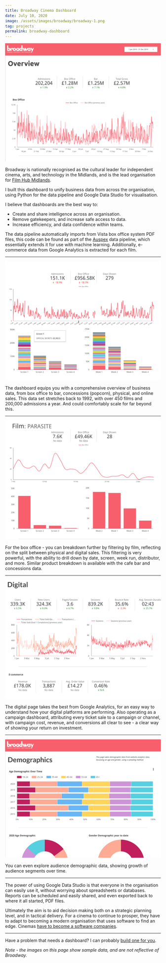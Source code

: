```yaml
---
title: Broadway Cinema Dashboard
date: July 10, 2020
image: /assets/images/broadway/broadway-1.png
tag: projects
permalink: broadway-dashboard
---
```


![image](/assets/images/broadway/broadway-1.png)

Broadway is nationally recognised as the cultural leader for independent cinema, arts, and technology in the Midlands, and is the lead organisation for [Film Hub Midlands](/film-hub-midlands-dashboard).

I built this dashboard to unify business data from across the organisation, using Python for the data pipeline and Google Data Studio for visualisation.

I believe that dashboards are the best way to:

- Create and share intelligence across an organisation.
- Remove gatekeepers, and increase safe access to data.
- Increase efficiency, and data confidence within teams.

The data pipeline automatically imports from Vista box office system PDF files, this code can be found as part of the [Auspex](/auspex-box-office-pipeline) data pipeline, which essentially extends it for use with machine learning. Additionally, e-commerce data from Google Analytics is extracted for each film.

---

![image](/assets/images/broadway/broadway-2.png)

The dashboard equips you with a comprehensive overview of business data, from box office to bar, concessions (popcorn), physical, and online sales.
This data set stretches back to 1992, with over 450 films and 200,000 admissions a year. And could comfortably scale for far beyond this.

---

![image](/assets/images/broadway/broadway-3.png)

For the box office - you can breakdown further by filtering by film, reflecting on the split between physical and digital sales. This filtering is very powerful, with the ability to drill down by date, screen, week run, distributor, and more.
Similar product breakdown is available with the cafe bar and concessions data.

---

![image](/assets/images/broadway/broadway-4.png)

The digital page takes the best from Google Analytics, for an easy way to understand how your digital platforms are performing. Also operating as a campaign dashboard, attributing every ticket sale to a campaign or channel, with campaign cost, revenue, and conversions all clear to see - a clear way of showing your return on investment.

---

![image](/assets/images/broadway/broadway-5.png)

You can even explore audience demographic data, showing growth of audience segments over time.

---

The power of using Google Data Studio is that everyone in the organisation can easily use it, without worrying about spreadsheets or databases. Reports can be scheduled and easily shared, and even exported back to where it all started, PDF files.

Ultimately the aim is to aid decision making both on a strategic planning level, and in tactical delivery. For a cinema to continue to prosper, they have to adapt to becoming a modern organisation that uses software to find an edge. Cinemas [have to become a software companies](https://www.satellitetoday.com/innovation/2019/02/26/microsoft-ceo-every-company-is-now-a-software-company/).

---

Have a problem that needs a dashboard? I can probably [build one for you](/hire).

_Note - the images on this page show sample data, and are not reflective of Broadway._

